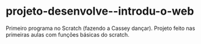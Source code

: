 # projeto-desenvolve--introdu-o-web
Primeiro programa no Scratch (fazendo a Cassey dançar).
Projeto feito nas primeiras aulas com funções básicas do scratch.
